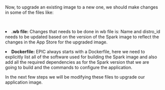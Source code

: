 Now, to upgrade an existing image to a new one, we should make changes in some of the files like:

<br><li><b>.wb file:</b> Changes that needs to be done in wb file is: Name and distro_id needs to be updated based on the version of the Spark image to reflect the changes in the App Store for the upgraded image.

<li><b>Dockerfile:</b> EPIC always starts with a Dockerfile, here we need to explicitly list all of the software used for building the Spark image and also add all the required dependencies as for the Spark version that we are going to build and the commands to configure the application.

In the next few steps we will be modifying these files to upgrade our application image.
